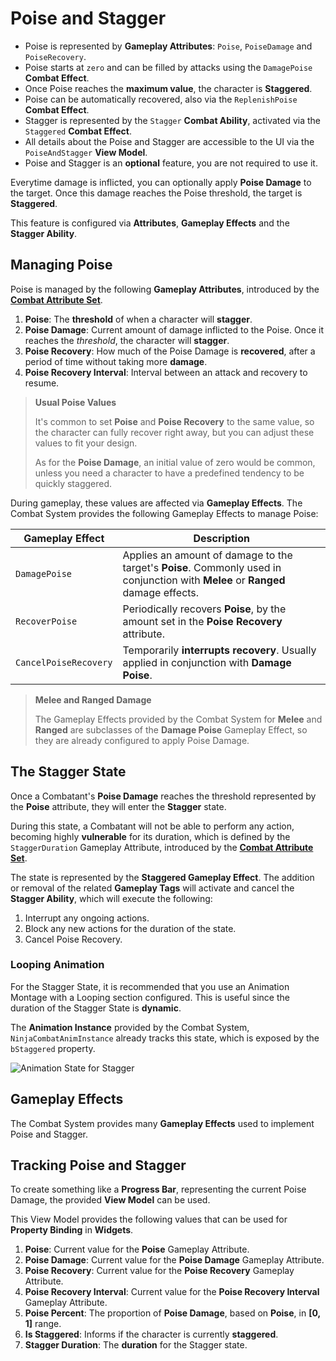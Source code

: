 # Poise and Stagger
<primary-label ref="combat"/>

<tldr>
    <ul>
        <li>Poise is represented by <b>Gameplay Attributes</b>: <code>Poise</code>, <code>PoiseDamage</code> and <code>PoiseRecovery</code>.</li>
        <li>Poise starts at <code>zero</code> and can be filled by attacks using the <code>DamagePoise</code> <b>Combat Effect</b>.</li>
        <li>Once Poise reaches the <b>maximum value</b>, the character is <b>Staggered</b>.</li>
        <li>Poise can be automatically recovered, also via the <code>ReplenishPoise</code> <b>Combat Effect</b>.</li>
        <li>Stagger is represented by the <code>Stagger</code> <b>Combat Ability</b>, activated via the <code>Staggered</code> <b>Combat Effect</b>.</li>
        <li>All details about the Poise and Stagger are accessible to the UI via the <code>PoiseAndStagger</code> <b>View Model</b>.</li>
        <li>Poise and Stagger is an <b>optional</b> feature, you are not required to use it.</li>
    </ul>
</tldr>

Everytime damage is inflicted, you can optionally apply **Poise Damage** to the target. Once this damage reaches the 
Poise threshold, the target is **Staggered**.

This feature is configured via **Attributes**, **Gameplay Effects** and the **Stagger Ability**.

## Managing Poise

Poise is managed by the following **Gameplay Attributes**, introduced by the **[Combat Attribute Set](cbt_attributes.md)**.

1. **Poise**: The **threshold** of when a character will **stagger**.
2. **Poise Damage**: Current amount of damage inflicted to the Poise. Once it reaches the _threshold_, the character will **stagger**.
3. **Poise Recovery**: How much of the Poise Damage is **recovered**, after a period of time without taking more **damage**.
4. **Poise Recovery Interval**: Interval between an attack and recovery to resume.

> **Usual Poise Values**
> 
> It's common to set **Poise** and **Poise Recovery** to the same value, so the character can fully recover right away, 
> but you can adjust these values to fit your design.
> 
> As for the **Poise Damage**, an initial value of zero would be common, unless you need a character to have a predefined 
> tendency to be quickly staggered. 

During gameplay, these values are affected via **Gameplay Effects**. The Combat System provides the following Gameplay 
Effects to manage Poise:

| Gameplay Effect       | Description                                                                                                                      |
|-----------------------|----------------------------------------------------------------------------------------------------------------------------------|
| `DamagePoise`         | Applies an amount of damage to the target's **Poise**. Commonly used in conjunction with **Melee** or **Ranged** damage effects. |
| `RecoverPoise`        | Periodically recovers **Poise**, by the amount set in the **Poise Recovery** attribute.                                          |
| `CancelPoiseRecovery` | Temporarily **interrupts recovery**. Usually applied in conjunction with **Damage Poise**.                                       |

> **Melee and Ranged Damage**
> 
> The Gameplay Effects provided by the Combat System for **Melee** and **Ranged** are subclasses of the **Damage Poise**
> Gameplay Effect, so they are already configured to apply Poise Damage.

## The Stagger State

Once a Combatant's **Poise Damage** reaches the threshold represented by the **Poise** attribute, they will enter the
**Stagger** state.

During this state, a Combatant will not be able to perform any action, becoming highly **vulnerable** for its duration, 
which is defined by the <code>StaggerDuration</code> Gameplay Attribute, introduced by the **[Combat Attribute Set](cbt_attributes.md)**.

The state is represented by the **Staggered Gameplay Effect**. The addition or removal of the related **Gameplay Tags**
will activate and cancel the **Stagger Ability**, which will execute the following:

1. Interrupt any ongoing actions.
2. Block any new actions for the duration of the state.
3. Cancel Poise Recovery.

### Looping Animation

For the Stagger State, it is recommended that you use an Animation Montage with a Looping section configured. This is
useful since the duration of the Stagger State is **dynamic**. 

The **Animation Instance** provided by the Combat System, `NinjaCombatAnimInstance` already tracks this state, which is
exposed by the `bStaggered` property.

<img src="cbt_stagger_anim_instance.png" alt="Animation State for Stagger" thumbnail="true" border-effect="line"/>

## Gameplay Effects

The Combat System provides many **Gameplay Effects** used to implement Poise and Stagger.



## Tracking Poise and Stagger

To create something like a **Progress Bar**, representing the current Poise Damage, the provided **View Model** can be
used.

This View Model provides the following values that can be used for **Property Binding** in **Widgets**.

1. **Poise**: Current value for the **Poise** Gameplay Attribute.
2. **Poise Damage**: Current value for the **Poise Damage** Gameplay Attribute.
3. **Poise Recovery**: Current value for the **Poise Recovery** Gameplay Attribute.
4. **Poise Recovery Interval**: Current value for the **Poise Recovery Interval** Gameplay Attribute.
5. **Poise Percent**: The proportion of **Poise Damage**, based on **Poise**, in **[0, 1]** range.
6. **Is Staggered**: Informs if the character is currently **staggered**.
7. **Stagger Duration**: The **duration** for the Stagger state.